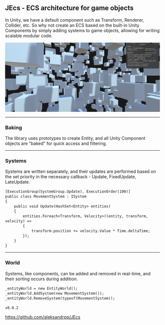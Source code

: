 ## JEcs - ECS architecture for game objects

In Unity, we have a default component such as Transform, Renderer, Collider, etc. So why not create an ECS based on the built-in Unity Components by simply adding systems to game objects, allowing for writing scalable modular code.

![JEcs](Assets/JEcs/Media/JEcs.png)

***

###  Baking
The library uses prototypes to create Entity, and all Unity Component objects are "baked" for quick access and filtering.

***

### Systems
Systems are written separately, and their updates are performed based on the set priority in the necessary callback - Update, FixedUpdate, LateUpdate.

    [ExecutionGroup(SystemGroup.Update), ExecutionOrder(100)]
    public class MovementSystem : ISystem
    {
        public void Update(HashSet<Entity> entities)
        {
            entities.Foreach<Transform, Velocity>((entity, transform, velocity) =>
            {
                transform.position += velocity.Value * Time.deltaTime;
            });
        }
    }

***

### World
Systems, like components, can be added and removed in real-time, and their sorting occurs during addition.

    _entityWorld = new EntityWorld();
    _entityWorld.AddSystem(new MovementSystem());
    _entityWorld.RemoveSystem(typeof(MovementSystem));


`v0.0.2`
<br>

https://github.com/aleksandrpp/JEcs
